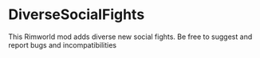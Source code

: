 # DiverseSocialFights
This Rimworld mod adds diverse new social fights. Be free to suggest and report bugs and incompatibilities
